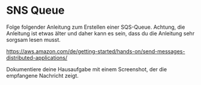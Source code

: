 # SNS Queue

Folge folgender Anleitung zum Erstellen einer SQS-Queue. Achtung, die Anleitung ist etwas älter und daher kann es sein, dass du die Anleitung sehr sorgsam lesen musst.

https://aws.amazon.com/de/getting-started/hands-on/send-messages-distributed-applications/

Dokumentiere deine Hausaufgabe mit einem Screenshot, der die empfangene Nachricht zeigt.